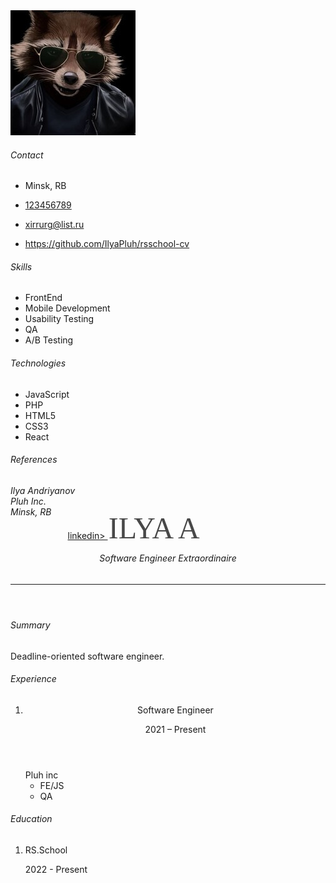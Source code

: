 
<html lang="en" moznomarginboxes>
    <head>
        <meta charset="utf-8" />
        <meta http-equiv="X-UA-Compatible" content="IE=edge;chrome=1" />
        <meta http-equiv="Content-Type" content="text/html;charset=UTF-8" />
        <meta name="google" content="notranslate" />
        <!-- Metadata (autofilled by "Save to HTML") -->
        <meta name="author" content="Ilya Andryianau" />
        <meta name="subject" content="A really good software engineer you should hire" />
        <meta name="keywords" content="coding, developing, hacking" />
        <meta name="date" content="2022-06-07" />
        <meta name="generator" content="html-resume-template" />
        <!-- Google Fonts, Normalize, and Font Awesome -->
        <link rel="stylesheet" type="text/css" href="https://fonts.googleapis.com/css?family=Cardo|Montserrat:300,400,500&amp;subset=latin-ext" crossorigin="anonymous" />
        <link rel="stylesheet" type="text/css" href="https://cdnjs.cloudflare.com/ajax/libs/normalize/8.0.0/normalize.min.css" integrity="sha256-oSrCnRYXvHG31SBifqP2PM1uje7SJUyX0nTwO2RJV54=" crossorigin="anonymous" />
        <link rel="stylesheet" type="text/css" href="https://use.fontawesome.com/releases/v5.1.0/css/all.css" integrity="sha384-lKuwvrZot6UHsBSfcMvOkWwlCMgc0TaWr+30HWe3a4ltaBwTZhyTEggF5tJv8tbt" crossorigin="anonymous" />
        <!-- Custom Styles -->
        <link rel="stylesheet" type="text/css" href="./paper.css" />
        <link rel="stylesheet" type="text/css" href="./styles.css" />
        <link rel="stylesheet" type="text/css" href="./typography.css" />
        <link rel="stylesheet" type="text/css" media="screen" href="./screen.css" />
        <link rel="stylesheet" type="text/css" media="print" href="./print.css" />
        <img src="https://github.com/IlyaPluh/rsschool-cv/blob/e4c030cf244f59f8ebc3c8faef70fbb3fa226cb3/1600253903_35.jpg" alt="avatar">
    </head>
    <body class="letter">
        <section id="save">
            <section class="sheet">
                <aside>
                    <section class="contact">
                        <h6>Contact</h6>
                        <ul>
                            <li>
                                <p><i class="fa fa-map-marker-alt" title="Location"></i> Minsk, RB</p>
                            </li>
                            <li>
                                <p><i class="fa fa-phone" title="Cell phone"></i> <a href="tel:123456789">123456789</a></p>
                            </li>
                            <li>
                                <p><i class="fa fa-envelope" title="Email"></i> <a href="mailto:xirrurg@list.ru">xirrurg@list.ru</a></p>
                            </li>
                            <li>
                                <p><i class="fab fa-github" title="GitHub"></i> <a href="https://github.com/IlyaPluh/rsschool-cv">https://github.com/IlyaPluh/rsschool-cv</a></p>
                            </li>
                        </ul>
                    </section>
                    <section class="skills">
                        <h6>Skills</h6>
                        <ul>
                            <li><span>FrontEnd</span></li>
                            <li><span>Mobile Development</span></li>
                            <li><span>Usability Testing</span></li>
                            <li><span>QA</span></li>
                            <li><span>A/B Testing</span></li>
                        </ul>
                    </section>
                    <section class="skills">
                        <h6>Technologies</h6>
                        <ul>
                            <li><span>JavaScript</span></li>
                            <li><span>PHP</span></li>
                            <li><span>HTML5</span></li>
                            <li><span>CSS3</span></li>
                            <li><span>React</span></li>
                        </ul>
                    </section>
                    <section class="references">
                        <h6>References</h6>
                        <address>
                            Ilya Andriyanov<br />
                            Pluh Inc.<br />
                        </address>
                        <address>
                            Minsk, RB<br />
                        </address>
                    </section>
                </aside>
                <section>
                    <header class="name" aria-label="linkedin">
                        <a href="https://www.linkedin.com/in/ilyaandryianau/">linkedin>
                            <svg width="257px" height="35px" viewBox="0 0 257 35" version="1.1" xmlns="http://www.w3.org/2000/svg" xmlns:xlink="http://www.w3.org/1999/xlink">
                                <g id="Page-1" stroke="none" stroke-width="1" fill="none" fill-rule="evenodd" font-family="Montserrat-Regular, Montserrat" font-size="48" font-weight="normal">
                                    <g id="Letter" transform="translate(-54.000000, -140.000000)" fill="#484848">
                                        <text id="ILYA-A">
                                            <tspan x="54.728" y="174">ILYA A</tspan>
                                        </text>
                                    </g>
                                </g>
                            </svg>
                        </a>
                        <h6>Software Engineer Extraordinaire</h6>
                        <hr />
                    </header>
                    <section>
                        <section class="summary">
                            <h6>Summary</h6>
                            <p>Deadline-oriented software engineer.</p>
                        </section>
                        <section class="experience">
                            <h6>Experience</h6>
                            <ol>
                                <li>
                                    <header>
                                        <p class="sanserif">Software Engineer</p>
                                        <time>2021 – Present</time>
                                    </header>
                                    <span>Pluh inc</span>
                                    <ul>
                                        <li>FE/JS</li>
                                        <li>QA</li>
                                    </ul>
                                </li>
                            </ol>
                        </section>
                        <section class="education">
                            <h6>Education</h6>
                            <ol>
                                <li>
                                    <div>
                                        <p class="sanserif">RS.School</p>
                                        <time>2022 - Present</time>
                                    </div>
                                </li>
                            </ol>
                        </section>
                    </section>
                </section>
            </section>
        </section>
    </body>
</html>
